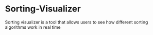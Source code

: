 # Sorting-Visualizer
Sorting visualizer is a tool that allows users to see how different sorting algorithms work in real time

